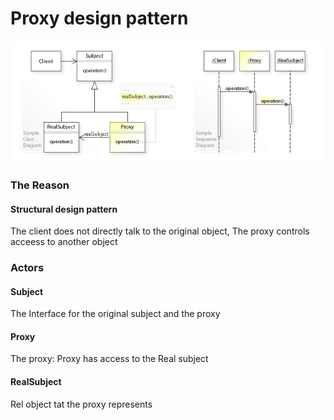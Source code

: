# Proxy design pattern 

![proxy](./Proxy-design-pattern.jpg)

### The Reason 
#### Structural design pattern
The client does not directly talk to the original object,  The proxy controls acceess to another object

### Actors 
#### Subject 
The Interface for the original subject and the proxy 
#### Proxy 
The proxy: Proxy has access to the Real subject 
#### RealSubject 
Rel object tat the proxy represents 